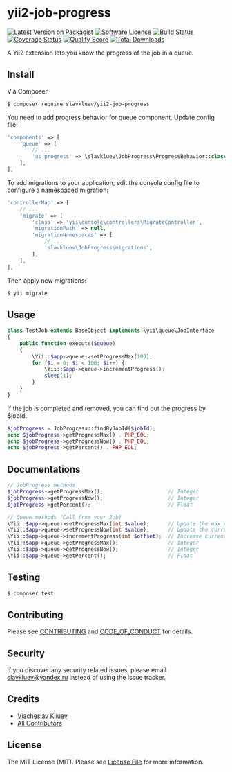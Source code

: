 # yii2-job-progress

[![Latest Version on Packagist][ico-version]][link-packagist]
[![Software License][ico-license]](LICENSE.md)
[![Build Status][ico-travis]][link-travis]
[![Coverage Status][ico-scrutinizer]][link-scrutinizer]
[![Quality Score][ico-code-quality]][link-code-quality]
[![Total Downloads][ico-downloads]][link-downloads]

A Yii2 extension lets you know the progress of the job in a queue.

## Install

Via Composer

``` bash
$ composer require slavkluev/yii2-job-progress
```

You need to add progress behavior for queue component.
Update config file:

```php
'components' => [
    'queue' => [
        // ...
        'as progress' => \slavkluev\JobProgress\ProgressBehavior::class,
    ],
],
```

To add migrations to your application, edit the console config file to configure
a namespaced migration:

```php
'controllerMap' => [
    // ...
    'migrate' => [
        'class' => 'yii\console\controllers\MigrateController',
        'migrationPath' => null,
        'migrationNamespaces' => [
            // ...
            'slavkluev\JobProgress\migrations',
        ],
    ],
],
```

Then apply new migrations:

``` bash
$ yii migrate
```

## Usage

``` php
class TestJob extends BaseObject implements \yii\queue\JobInterface
{
    public function execute($queue)
    {
        \Yii::$app->queue->setProgressMax(100);
        for ($i = 0; $i < 100; $i++) {
            \Yii::$app->queue->incrementProgress();
            sleep(1);
        }
    }
}
```

If the job is completed and removed, you can find out the progress by $jobId.

``` php
$jobProgress = JobProgress::findByJobId($jobId);
echo $jobProgress->getProgressMax() . PHP_EOL;
echo $jobProgress->getProgressNow() . PHP_EOL;
echo $jobProgress->getPercent() . PHP_EOL;
```

## Documentations

``` php
// JobProgress methods
$jobProgress->getProgressMax();                     // Integer
$jobProgress->getProgressNow();                     // Integer
$jobProgress->getPercent();                         // Float

// Queue methods (Call from your Job)
\Yii::$app->queue->setProgressMax(int $value);      // Update the max number of progress.
\Yii::$app->queue->setProgressNow(int $value);      // Update the current number of progress.
\Yii::$app->queue->incrementProgress(int $offset);  // Increase current number of progress by $offset.
\Yii::$app->queue->getProgressMax();                // Integer
\Yii::$app->queue->getProgressNow();                // Integer
\Yii::$app->queue->getPercent();                    // Float
```

## Testing

``` bash
$ composer test
```

## Contributing

Please see [CONTRIBUTING](CONTRIBUTING.md) and [CODE_OF_CONDUCT](CODE_OF_CONDUCT.md) for details.

## Security

If you discover any security related issues, please email slavkluev@yandex.ru instead of using the issue tracker.

## Credits

- [Viacheslav Kliuev][link-author]
- [All Contributors][link-contributors]

## License

The MIT License (MIT). Please see [License File](LICENSE.md) for more information.

[ico-version]: https://img.shields.io/packagist/v/slavkluev/yii2-job-progress.svg?style=flat-square
[ico-license]: https://img.shields.io/badge/license-MIT-brightgreen.svg?style=flat-square
[ico-travis]: https://img.shields.io/travis/slavkluev/yii2-job-progress/master.svg?style=flat-square
[ico-scrutinizer]: https://img.shields.io/scrutinizer/coverage/g/slavkluev/yii2-job-progress.svg?style=flat-square
[ico-code-quality]: https://img.shields.io/scrutinizer/g/slavkluev/yii2-job-progress.svg?style=flat-square
[ico-downloads]: https://img.shields.io/packagist/dt/slavkluev/yii2-job-progress.svg?style=flat-square

[link-packagist]: https://packagist.org/packages/slavkluev/yii2-job-progress
[link-travis]: https://travis-ci.org/slavkluev/yii2-job-progress
[link-scrutinizer]: https://scrutinizer-ci.com/g/slavkluev/yii2-job-progress/code-structure
[link-code-quality]: https://scrutinizer-ci.com/g/slavkluev/yii2-job-progress
[link-downloads]: https://packagist.org/packages/slavkluev/yii2-job-progress
[link-author]: https://github.com/slavkluev
[link-contributors]: ../../contributors
